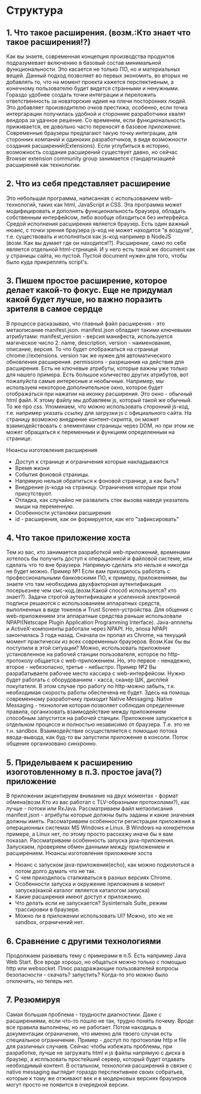 # Структура 

## 1. Что такое расширения. (возм.:Кто знает что такое расширения!?)
Как вы знаете, современная концепция производства продуктов подразумевает включению в базовый состав минимальной функциональности. Это касается не только ПО, но и материальных вещей. Данный подход позволяет во первых экономить, во вторых не добавлять то, что на момент проекта кажется перспективным, а конечному пользователю будет видется странными и ненужными. Гораздо удобнее создать точки интеграции и переложить ответственность за новаторские идеия на плечи посторонних людей. Это добавляет производителю очков престижа, особенно, если точка интергарации получилась удобной и сторонние разработчики хвалят вендора за удачное решение. Со временем, если функциональность приживается, ее довольно часто переносят в базовое приложение. 
Современные браузеры предлагают такую точку интеграции, для сторонних компаний и одиноких разработчиков, в виде возможности создания расширений(Extensions). Если углубиться в историю, возможность создания расширений существует давно, но сейчас Browser extension community group занимается стандартизацией расширений как технологии.

## 2. Что из себя представляет расширение
Это небольшая программа, написанная с использованием web-технологий, таких как html, JavaScript и CSS. Эта программа может модифицировать и дополнять функциональность браузера, обладать собственным интерфейсом, либо вообще обходиться без интерфейса.  
Средой исполнения расширения является браузер.
Есть один важный нюанс, с точки зрения браузера js-код не может находится "в воздухе", т.е. существовать и исполняться как js-код например в NodeJS (возм.:Как вы думает где он находится!?). 
Расширение, само по себе является отдельной html-стрницей. И у него есть такой же document как у страницы сайта, но пустой. Пустой document нужен для того, чтобы было куда прикреплять script's.  

## 3. Пишем простое расширение, которое делает какой-то фокус. Еще не придумал какой будет лучше, но важно поразить зрителя в самое сердце
В процессе расказываю, что главный файл расширения - это метаописание manifest.json. manifest.json обладает такими ключевыми атрибутами:
manifest_version - версия манифеста, используется магическое число 2.
name, description, version - наименование, описание, версия. То что будет отображаться на странице chrome://extensions. version так же нужен для автоматического обновления расширения.
permissions - разрешения на действия для расширения.
Есть не ключевые атрибуты, которые важны уже только для нашего примера.
Есть большое количество других атрибутов, вот пожалуйста самые интересные и необычные.
Например, мы используем некоторое дополнительное окно, которое будет отображаться при нажатии на иконку расширения. Это окно - обычный html файл. К этому файлу мы добавляем js, который такой же обычный. То же про css. Упоминаем, что можно использовать сторонний js-код, т.е. например указать ссылку для загрузки js с официального сайта.
На страницу возможно внедрение контент-скрипта, он может взаимодействовать с элементами страницы через DOM, но при этом не может обращаться к переменным и функциям определенным на странице. 

Нюансы изготовления расширения
* Доступ к странице и ограничения которые накладываются
* Время жизни
* Cобытия фоновой страницы.
* Напрямую нельзя обратиться к фоновой странице, а как быть?
* Внедрение js-кода на страницу. Ограничения которые при этом присутствуют.
* Отладка, как случайно не развалить стек вызова наведя указатель мыши на переменную.
* Особенности установки расширения
* id - расширения, как он формируется, как его "зафиксировать"

## 4.	Что такое приложение хоста
Тем из вас, кто занимается разработкой web-приложений, временами хотелось бы получить доступ к операционной и файловой системе, или сделать что то вне браузера. Напрямую сделать это нельзя и никогда не будет можно.
Пример №1
Если вам приходилось работать с профессиональными банковскими ПО, к примеру, приложениями, вы знаете что там необходима двухфакторная аутентификация посерьезнее чем смс-код.(возм.Какой способ используется? кто знает?). Задачи строгой аутентификации и усиленной электронной подписи решаются с использованием аппаратных средств, выполненных в виде токенов и Trust Screen-устройства. Для общения с web-приложением эти аппаратные средства раньше использовали NPAPI(Netscape Plugin Application Programming Interface). Java-апплеты и ActiveX-компоненты работали через NPAPI.
Но, эпоха NPAPI закончилась 3 года назад. Сначала он пропал из Chrome, на текущий момент практически из всех современных браузеров.
Возм.Как бы вы поступили в этой ситуации? Можно, использовать приложение установленное на рабочей станции пользователя, которое по http-протоколу общается с web-приложением. Но, это первое - ненадежно, второе - небезопасно, третье - небыстро.
Пример №2
Вы разрабатываете рабочее место кассира с web-интерфейсом. Нужно будет работать с оборудованием - касса, сканер ШК, дисплей покупателя. В этом случае про работу по http-можно забыть, т.к. необходимая скорость работы обеспечена не будет.
Здесь на помощь современному разработчику приходит Native Messaging.
Native Messaging - технология которая позволяет соблюдая определенные правила, организовать взаимодействие между приложением способным запустится на рабочей станции. Приложение запускается в отдельном процессе и полностью независимо от браузера. Т.е. это не т.н. sandbox. Взаимодействие осуществляется с помощью потока ввода-вывода, как буд-то вы запустили приложение в консоли. Поток общение организовано синхронно.      

## 5. Приделываем к расширению изоготовленному в п.3. простое java(?) приложение
В приложении акцентируем внимание на двух моментах - формат обмена(возм.Кто из вас работал с TLV-образными протоколами?), как лучше - потоки или RxJava.
Рассматриваем файл метаописания manifest.json - атрибуты которые должны быть заданы и какие значения должны иметь.
Рассматриваем особенности регистрации приложения в операционных системах MS Windows и Linux. В Windows на конкретном примере, а Linux нет, по этому просто расскажу иначе бы я вам показал.
Рассматриваем особенность запуска java-приложения.
Запускаем, проверяем обмен данными между приложением и расширением. 
Нюансы изготовления приложение хоста
* Нюанс с запуском java-приложения(echo), как можно подколоться а потом долго думать что не так.
* С чем приходилось сталкиваться в разных версиях Chrome.
* Особенности запуска и окружение приложения в момент запуска(какой каталог является каталогом запуска)
* Какие расширения имеют доступ к приложению.  
* Что делать если не запускается? Sysinternals Suite, режим трассировки в браузере.
* Можно ли в приложении использовать UI? Можно, это же не sandbox, ограничений нет.

## 6. Сравнение с другими технологиями
Продолжаем развивать тему с примерами в п.5. Есть например Java Web Start. Все вроде хорошо, но общаться можно только с помощью http или websocket. Плюс раздражающие пользователей вопросы безопасности - скачать? запустить? Когда-то это можно было отключить, но теперь нет. 

## 7. Резюмируя
 Самая большая проблема - трудности диагностики. Даже с расширениями, если что-то пошло не так, трудно понять почему. Вроде все правила выполнены, но не работает. Потом находишь в документации ограничение, что именно для твоего случая есть специальное ограничение. Пример - доступ по протоколам http и file для различных случаев. Сейчас чтобы избежать проблемы, при разработке, лучше не загружать html и js файлы напрямую с диска в браузер, а испльзовать простейший сервер, который будет отдавать необходимый контент. 
 В остальном, технология расширений в связке с native messaging выглядит гораздо перспективнее своих собратьев, которые к тому же отживают век и в модерновых версиях браузеров могут просто не появится в очередной версии. 
